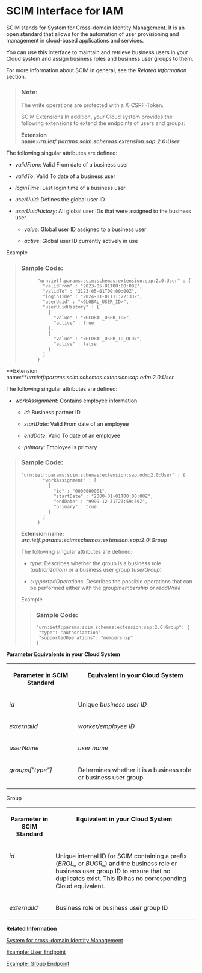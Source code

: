 <!-- loiod8e3c4af4b594272bfd5468a59257538 -->

# SCIM Interface for IAM

SCIM stands for System for Cross-domain Identity Management. It is an open standard that allows for the automation of user provisioning and management in cloud-based applications and services.

You can use this interface to maintain and retrieve business users in your Cloud system and assign business roles and business user groups to them.

For more information about SCIM in general, see the *Related Information* section.

> ### Note:  
> The write operations are protected with a X-CSRF-Token.
> 
> SCIM Extensions In addition, your Cloud system provides the following extensions to extend the endpoints of users and groups:
> 
>  **Extension name:*urn:ietf:params:scim:schemas:extension:sap:2.0:User***  

The following singular attributes are defined:

-   *validFrom*: Valid From date of a business user

-   *validTo*: Valid To date of a business user

-   *loginTime*: Last login time of a business user

-   *userUuid*: Defines the global user ID

-   *userUuidHistory*: All global user IDs that were assigned to the business user

    -   *value*: Global user ID assigned to a business user

    -   *active*: Global user ID currently actively in use



Example

> ### Sample Code:  
> ```
>       "urn:ietf:params:scim:schemas:extension:sap:2.0:User" : {
>         "validFrom" : "2023-05-01T00:00:00Z",
>         "validTo" : "2123-05-01T00:00:00Z",
>         "loginTime" : "2024-01-01T11:22:33Z",
>         "userUuid" : "<GLOBAL_USER_ID>",
>         "userUuidHistory" : [
>           {
>             "value" : "<GLOBAL_USER_ID>",
>             "active" : true
>           },
>           {
>             "value" : "<GLOBAL_USER_ID_OLD>",
>             "active" : false
>           }
>         ]
>       }
> 
> ```

**Extension name:***urn:ietf:params:scim:schemas:extension:sap.odm:2.0:User*

The following singular attributes are defined:

-   *workAssignment*: Contains employee information

    -   *id*: Business partner ID

    -   *startDate*: Valid From date of an employee

    -   *endDate*: Valid To date of an employee

    -   *primary*: Employee is primary



> ### Sample Code:  
> ```
> "urn:ietf:params:scim:schemas:extension:sap.odm:2.0:User" : {
>         "workAssignment" : [
>           {
>             "id" : "0000000001",
>             "startDate" : "2000-01-01T00:00:00Z",
>             "endDate" : "9999-12-31T23:59:59Z",
>             "primary" : true
>           }
>         ]
>       }
> 
> ```
> 
> **Extension name: *urn:ietf:params:scim:schemas:extension:sap:2.0:Group***
> 
> The following singular attributes are defined:
> 
> -   *type*: Describes whether the group is a business role \(*authorization*\) or a business user group \(*userGroup*\)
> 
> -   *supportedOperations*: Describes the possible operations that can be performed either with the group*membership* or *readWrite*
> 
> 
> Example
> 
> > ### Sample Code:  
> > ```
> > "urn:ietf:params:scim:schemas:extension:sap:2.0:Group": {
> >  "type": "authorization"
> >  "supportedOperations": "membership"
> > }
> > ```



**Parameter Equivalents in your Cloud System**


<table>
<tr>
<th valign="top">

Parameter in SCIM Standard

</th>
<th valign="top">

Equivalent in your Cloud System

</th>
</tr>
<tr>
<td valign="top">

*id*

</td>
<td valign="top">

Unique *business user ID*

</td>
</tr>
<tr>
<td valign="top">

*externalId*

</td>
<td valign="top">

*worker/employee ID*

</td>
</tr>
<tr>
<td valign="top">

*userName*

</td>
<td valign="top">

*user name*

</td>
</tr>
<tr>
<td valign="top">

*groups\["type"\]*

</td>
<td valign="top">

Determines whether it is a business role or business user group.

</td>
</tr>
</table>



Group


<table>
<tr>
<th valign="top">

Parameter in SCIM Standard

</th>
<th valign="top">

Equivalent in your Cloud System

</th>
</tr>
<tr>
<td valign="top">

*id*

</td>
<td valign="top">

Unique internal ID for SCIM containing a prefix \(*BROL\_* or *BUGR\_*\) and the business role or business user group ID to ensure that no duplicates exist. This ID has no corresponding Cloud equivalent.

</td>
</tr>
<tr>
<td valign="top">

*externalId*

</td>
<td valign="top">

Business role or business user group ID

</td>
</tr>
</table>

**Related Information**  


[System for cross-domain Identity Management](https://simplecloud.info/)

[Example: User Endpoint](example-user-endpoint-d69daf4.md "")

[Example: Group Endpoint](example-group-endpoint-ac889df.md "")

